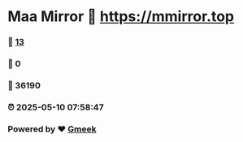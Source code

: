 # Maa Mirror :link: https://mmirror.top 
### :page_facing_up: [13](https://mmirror.top/tag.html) 
### :speech_balloon: 0 
### :hibiscus: 36190 
### :alarm_clock: 2025-05-10 07:58:47 
### Powered by :heart: [Gmeek](https://github.com/Meekdai/Gmeek)
